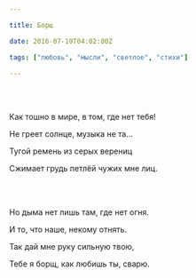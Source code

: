 ```yaml
---

title: Борщ

date: 2016-07-19T04:02:00Z

tags: ["любовь", "мысли", "светлое", "стихи"]

---
```


<br/><br/>

Как тошно в мире, в том, где нет тебя!

Не греет солнце, музыка не та…

Тугой ремень из серых верениц

Сжимает грудь петлёй чужих мне лиц.

<br/><br/>

Но дыма нет лишь там, где нет огня.

И то, что наше, некому отнять.

Так дай мне руку сильную твою,

Тебе я борщ, как любишь ты, сварю.